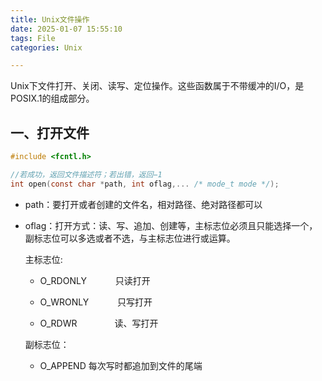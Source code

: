 ```yaml
---
title: Unix文件操作
date: 2025-01-07 15:55:10
tags: File
categories: Unix

---
```


Unix下文件打开、关闭、读写、定位操作。这些函数属于不带缓冲的I/O，是POSIX.1的组成部分。
<!--more-->

## 一、打开文件

```c
#include <fcntl.h>

//若成功，返回文件描述符；若出错，返回−1
int open(const char *path, int oflag,... /* mode_t mode */);

```

-   path：要打开或者创建的文件名，相对路径、绝对路径都可以

-   oflag：打开方式：读、写、追加、创建等，主标志位必须且只能选择一个，副标志位可以多选或者不选，与主标志位进行或运算。

    主标志位:

    -   O_RDONLY　　　 只读打开

    -   O_WRONLY　　　 只写打开

    -   O_RDWR　　　　 读、写打开

    副标志位：

    -   O_APPEND 每次写时都追加到文件的尾端
    
    
    
    